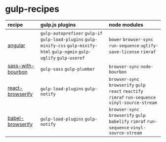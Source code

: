 # gulp-recipes

|recipe|gulp.js plugins|node modules|
|:--|:--|:--|
| [angular](recipes/angular/) |  `gulp-autoprefixer` `gulp-if` `gulp-load-plugins` `gulp-minify-css` `gulp-minify-html` `gulp-ngmin` `gulp-uglify` `gulp-useref`   | `bower` `browser-sync` `run-sequence` `uglify-save-license` `rimraf`|
| [sass-with-bourbon](recipes/sass-with-bourbon/) | `gulp-sass` `gulp-plumber` | `browser-sync` `node-bourbon` |
| [react-browserify](recipes/react-browserify/) | `gulp-load-plugins` `gulp-notify` | `browser-sync` `browserify` `gulp` `react` `reactify` `rimraf` `run-sequence` `vinyl-source-stream` |
| [babel-browserify](recipes/babel-browserify/) | `gulp-load-plugins` `gulp-notify` | `browser-sync` `browserify` `gulp` `babelify` `rimraf` `run-sequence` `vinyl-source-stream` |
